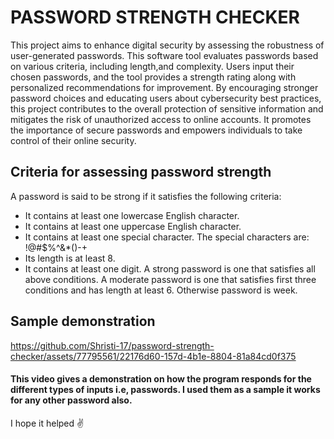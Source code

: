 # PASSWORD STRENGTH CHECKER #
This project aims to enhance digital security by assessing the robustness of user-generated passwords. This software tool evaluates passwords based on various criteria, including length,and complexity. Users input their chosen passwords, and the tool provides a strength rating along with personalized recommendations for improvement. By encouraging stronger password choices and educating users about cybersecurity best practices, this project contributes to the overall protection of sensitive information and mitigates the risk of unauthorized access to online accounts.  It promotes the importance of secure passwords and empowers individuals to take control of their online security.

## Criteria for assessing password strength ##
A password is said to be strong if it satisfies the following criteria: 
  * It contains at least one lowercase English character.
  * It contains at least one uppercase English character.
  * It contains at least one special character. The special characters are: !@#$%^&*()-+
  * Its length is at least 8.
  * It contains at least one digit.
A strong password is one that satisfies all above conditions. A moderate password is one that satisfies first three conditions and has length at least 6. Otherwise password is week.

## Sample demonstration ##
https://github.com/Shristi-17/password-strength-checker/assets/77795561/22176d60-157d-4b1e-8804-81a84cd0f375
#### This video gives a demonstration on how the program responds for the different types of inputs i.e, passwords. I used them as a sample it works for any other password also. ####

I hope it helped ✌️
